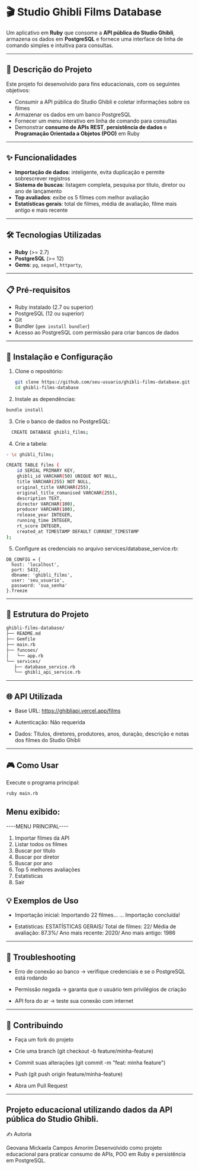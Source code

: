 # 🎬 Studio Ghibli Films Database

Um aplicativo em **Ruby** que consome a **API pública do Studio Ghibli**, armazena os dados em **PostgreSQL** e fornece uma interface de linha de comando simples e intuitiva para consultas.

---

## 🎯 Descrição do Projeto
Este projeto foi desenvolvido para fins educacionais, com os seguintes objetivos:
- Consumir a API pública do Studio Ghibli e coletar informações sobre os filmes
- Armazenar os dados em um banco PostgreSQL
- Fornecer um menu interativo em linha de comando para consultas
- Demonstrar **consumo de APIs REST**, **persistência de dados** e **Programação Orientada a Objetos (POO)** em Ruby

---

## ✨ Funcionalidades
- **Importação de dados**: inteligente, evita duplicação e permite sobrescrever registros  
- **Sistema de buscas**: listagem completa, pesquisa por título, diretor ou ano de lançamento  
- **Top avaliados**: exibe os 5 filmes com melhor avaliação  
- **Estatísticas gerais**: total de filmes, média de avaliação, filme mais antigo e mais recente  

---

## 🛠 Tecnologias Utilizadas
- **Ruby** (>= 2.7)  
- **PostgreSQL** (>= 12)  
- **Gems**: `pg`, `sequel`, `httparty`, 
---

## 📋 Pré-requisitos
- Ruby instalado (2.7 ou superior)  
- PostgreSQL (12 ou superior)  
- Git  
- Bundler (`gem install bundler`)  
- Acesso ao PostgreSQL com permissão para criar bancos de dados  

---

## 🚀 Instalação e Configuração

1. Clone o repositório:
   ```bash
   git clone https://github.com/seu-usuario/ghibli-films-database.git
   cd ghibli-films-database
   ```
2. Instale as dependências:
 ```bash
 bundle install
 ```

3. Crie o banco de dados no PostgreSQL:
```bash
  CREATE DATABASE ghibli_films;
 ```

4. Crie a tabela:
```bash
- \c ghibli_films;

CREATE TABLE films (
    id SERIAL PRIMARY KEY,
    ghibli_id VARCHAR(50) UNIQUE NOT NULL,
    title VARCHAR(255) NOT NULL,
    original_title VARCHAR(255),
    original_title_romanised VARCHAR(255),
    description TEXT,
    director VARCHAR(100),
    producer VARCHAR(100),
    release_year INTEGER,
    running_time INTEGER,
    rt_score INTEGER,
    created_at TIMESTAMP DEFAULT CURRENT_TIMESTAMP
);
```

5. Configure as credenciais no arquivo services/database_service.rb:
```
DB_CONFIG = {
  host: 'localhost',
  port: 5432,
  dbname: 'ghibli_films',
  user: 'seu_usuario',
  password: 'sua_senha'
}.freeze
```
---

## 📁 Estrutura do Projeto
 ```bash
ghibli-films-database/
├── README.md
├── Gemfile
├── main.rb
├── funcoes/
│   └── app.rb
└── services/
    ├── database_service.rb
    └── ghibli_api_service.rb
```
---

## 🌐 API Utilizada

- Base URL: https://ghibliapi.vercel.app/films

- Autenticação: Não requerida

- Dados: Títulos, diretores, produtores, anos, duração, descrição e notas dos filmes do Studio Ghibli
---

## 🎮 Como Usar

Execute o programa principal:
 ```bash
 ruby main.rb
```

## Menu exibido:

----MENU PRINCIPAL----
1.  Importar filmes da API
2.  Listar todos os filmes
3.  Buscar por título
4.  Buscar por diretor
5.  Buscar por ano
6.  Top 5 melhores avaliações
7.  Estatísticas
0.  Sair

## 💡 Exemplos de Uso 

- Importação inicial: 
 Importando 22 filmes... 
...
 Importação concluída!
 

- Estatísticas: 
 ESTATÍSTICAS GERAIS/
 Total de filmes: 22/
 Média de avaliação: 87.3%/
 Ano mais recente: 2020/
 Ano mais antigo: 1986
---

## 🔧 Troubleshooting

- Erro de conexão ao banco → verifique credenciais e se o PostgreSQL está rodando

- Permissão negada → garanta que o usuário tem privilégios de criação
 
- API fora do ar → teste sua conexão com internet
 
---

## 🤝 Contribuindo

- Faça um fork do projeto

- Crie uma branch (git checkout -b feature/minha-feature)

- Commit suas alterações (git commit -m "feat: minha feature")

- Push (git push origin feature/minha-feature)

- Abra um Pull Request
---

## Projeto educacional utilizando dados da API pública do Studio Ghibli.


✍️ Autoria

Geovana Mickaela Campos Amorim
Desenvolvido como projeto educacional para praticar consumo de APIs, POO em Ruby e persistência em PostgreSQL.
